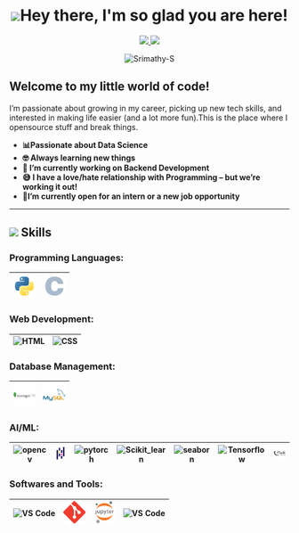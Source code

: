 <h1 align="center"><b><img src="https://media.giphy.com/media/hvRJCLFzcasrR4ia7z/giphy.gif" width="35">Hey there, I'm so glad you are here!</b></h1>
<p align="center">
  <a href="https://github.com/DenverCoder1/readme-typing-svg">
    <img src="https://readme-typing-svg.herokuapp.com?font=Roboto&color=cyan&size=25&center=true&vCenter=true&width=600&height=100&lines=I'm+Srimathy..&hearts;+,;Data+Science+Graduate,Currently working as AI Developer,;Active+Learner,;Loves+to+learn+new+tech+skills..<3">
    <img src="https://readme-typing-svg.herokuapp.com?font=Roboto&size=28&center=true&width=600&height=120&color=%2300ffff&vCenter=true&lines=I'm+Srimathy..💖;Data+Science+Graduate,+AI+Developer🚀;Active+Learner📚;Loves+to+learn+new+tech+skills🌟" />

  </a>
</p>

<p align="center">
  <img src="https://komarev.com/ghpvc/?username=Srimathy-S&color=blue" alt="Srimathy-S" />
</p>

Welcome to my little world of code!
---
I’m passionate about growing in my career, picking up new tech skills, and interested in making life easier (and a lot more fun).This is the place where I opensource stuff and break things.
- **📊Passionate about Data Science**
- **🤓 Always learning new things**
- **🔭 I’m currently working on Backend Development**
- **😅 I have a love/hate relationship with Programming – but we’re working it out!**
- **🚀I’m currently open for an intern or a new job opportunity**

---
## <img src="https://media2.giphy.com/media/QssGEmpkyEOhBCb7e1/giphy.gif?cid=ecf05e47a0n3gi1bfqntqmob8g9aid1oyj2wr3ds3mg700bl&rid=giphy.gif" width="25"><b> Skills</b>

### Programming Languages:

<img title="Python" alt="Python" width="40px" src="https://raw.githubusercontent.com/github/explore/master/topics/python/python.png" />|<img title="C" alt="C" width="40px" src="https://raw.githubusercontent.com/github/explore/master/topics/c/c.png">
|--|--|


### Web Development:

<img title="HTML" alt="HTML" width="80px" src="https://img.shields.io/badge/HTML5%20-%23E34F26.svg?style=for-the-badge&logo=html5&logoColor=white">|<img title="CSS" alt="CSS" width="80px" src="https://img.shields.io/badge/CSS%20-%231572B6.svg?style=for-the-badge&logo=css3&logoColor=white">
|----|----|

### Database Management:

<img title="MongoDB" alt="MongoDB" width="40px" src="https://raw.githubusercontent.com/github/explore/master/topics/mongodb/mongodb.png">|<img title="MySQL" alt="MySQL" width="40px" src="https://raw.githubusercontent.com/devicons/devicon/master/icons/mysql/mysql-original-wordmark.svg">
|----|-----|

### AI/ML:

<img title="opencv" alt="opencv" width="40px" src="https://www.vectorlogo.zone/logos/opencv/opencv-icon.svg">|<img title="pandas" alt="pandas" width="40px" src="https://raw.githubusercontent.com/devicons/devicon/2ae2a900d2f041da66e950e4d48052658d850630/icons/pandas/pandas-original.svg">|<img title="pytorch" alt="pytorch" width="40px" src="https://www.vectorlogo.zone/logos/pytorch/pytorch-icon.svg">|<img title="Scikit_learn" alt="Scikit_learn" width="40px" src="https://upload.wikimedia.org/wikipedia/commons/0/05/Scikit_learn_logo_small.svg">|<img title="seaborn" alt="seaborn" width="40px" src="https://seaborn.pydata.org/_images/logo-mark-lightbg.svg">|<img title="Tensorflow" alt="Tensorflow" width="40px" src="https://www.vectorlogo.zone/logos/tensorflow/tensorflow-icon.svg">|<img title="Flask" alt="Flask" width="40px" src="https://raw.githubusercontent.com/github/explore/master/topics/flask/flask.png">
|----|----|----|----|----|----|----|


### Softwares and Tools:

<img title="VS Code" alt="VS Code" width="40px" src="https://img.icons8.com/fluent/48/000000/visual-studio-code-2019.png">|<img title="git" alt="git" width="40px" src="https://raw.githubusercontent.com/github/explore/master/topics/git/git.png">|<img title="Jupyter Notebook" alt="Jupyter" width="40px" src="https://raw.githubusercontent.com/github/explore/master/topics/jupyter-notebook/jupyter-notebook.png">|<img title="VS Code" alt="VS Code" width="50px" src="https://img.shields.io/badge/github-%23121011.svg">
|----|----|-----|----|


<!--
**Srimathy-S/Srimathy-S** is a ✨ _special_ ✨ repository because its `README.md` (this file) appears on your GitHub profile.

Here are some ideas to get you started:

- 🔭 I’m currently working on ...
- 🌱 I’m currently learning ...
- 👯 I’m looking to collaborate on ...
- 🤔 I’m looking for help with ...
- 💬 Ask me about ...
- 📫 How to reach me: ...
- 😄 Pronouns: ...
- ⚡ Fun fact: ...
-->
